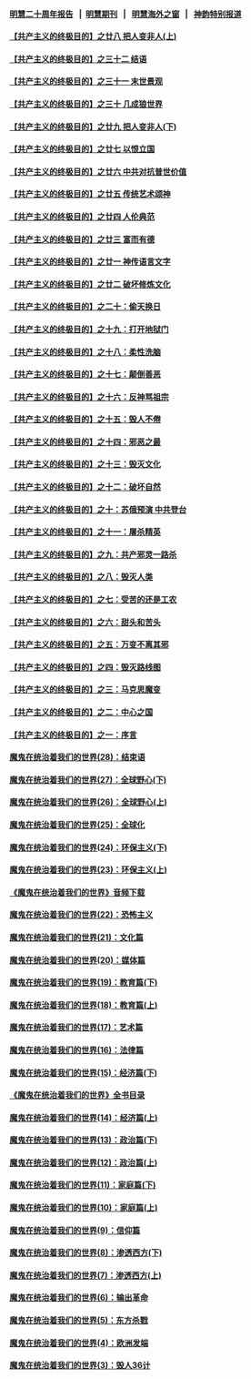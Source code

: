 #### [明慧二十周年报告](https://github.com/gfw-breaker/mh-reports/blob/master/README.md?t=07210120) &nbsp;&nbsp;|&nbsp;&nbsp;[明慧期刊](https://github.com/gfw-breaker/mh-qikan) &nbsp;&nbsp;|&nbsp;&nbsp; [明慧海外之窗](https://github.com/gfw-breaker/mh-news/blob/master/README.md?t=07210120) &nbsp;&nbsp;|&nbsp;&nbsp; [神韵特别报道](https://github.com/gfw-breaker/mh-news/blob/master/shenyun.md?t=07210120) 

#### [【共产主义的终极目的】之廿八 把人变非人(上)](../pages/nsc422/n11340492.md?t=07210120) 

#### [【共产主义的终极目的】之三十二 结语](../pages/nsc422/n11360535.md?t=07210120) 

#### [【共产主义的终极目的】之三十一 末世景观](../pages/nsc422/n11351129.md?t=07210120) 

#### [【共产主义的终极目的】之三十 几成狼世界](../pages/nsc422/n11348280.md?t=07210120) 

#### [【共产主义的终极目的】之廿九 把人变非人(下)](../pages/nsc422/n11344140.md?t=07210120) 

#### [【共产主义的终极目的】之廿七 以恨立国](../pages/nsc422/n11336944.md?t=07210120) 

#### [【共产主义的终极目的】之廿六 中共对抗普世价值](../pages/nsc422/n11324785.md?t=07210120) 

#### [【共产主义的终极目的】之廿五 传统艺术颂神](../pages/nsc422/n11296396.md?t=07210120) 

#### [【共产主义的终极目的】之廿四 人伦典范](../pages/nsc422/n11296397.md?t=07210120) 

#### [【共产主义的终极目的】之廿三 富而有德](../pages/nsc422/n11283598.md?t=07210120) 

#### [【共产主义的终极目的】之廿一 神传语言文字](../pages/nsc422/n11263265.md?t=07210120) 

#### [【共产主义的终极目的】之廿二 破坏修炼文化](../pages/nsc422/n11245728.md?t=07210120) 

#### [【共产主义的终极目的】之二十：偷天换日](../pages/nsc422/n11238846.md?t=07210120) 

#### [【共产主义的终极目的】之十九：打开地狱门](../pages/nsc422/n11206376.md?t=07210120) 

#### [【共产主义的终极目的】之十八：柔性洗脑](../pages/nsc422/n11199994.md?t=07210120) 

#### [【共产主义的终极目的】之十七：颠倒善恶](../pages/nsc422/n11179782.md?t=07210120) 

#### [【共产主义的终极目的】之十六：反神骂祖宗](../pages/nsc422/n11166798.md?t=07210120) 

#### [【共产主义的终极目的】之十五：毁人不倦](../pages/nsc422/n11166792.md?t=07210120) 

#### [【共产主义的终极目的】之十四：邪恶之最](../pages/nsc422/n11150249.md?t=07210120) 

#### [【共产主义的终极目的】之十三：毁灭文化](../pages/nsc422/n11135227.md?t=07210120) 

#### [【共产主义的终极目的】之十二：破坏自然](../pages/nsc422/n11135214.md?t=07210120) 

#### [【共产主义的终极目的】之十：苏俄预演 中共登台](../pages/nsc422/n11118424.md?t=07210120) 

#### [【共产主义的终极目的】之十一：屠杀精英](../pages/nsc422/n11118442.md?t=07210120) 

#### [【共产主义的终极目的】之九：共产邪灵一路杀](../pages/nsc422/n11114139.md?t=07210120) 

#### [【共产主义的终极目的】之八：毁灭人类](../pages/nsc422/n11108503.md?t=07210120) 

#### [【共产主义的终极目的】之七：受苦的还是工农](../pages/nsc422/n11101809.md?t=07210120) 

#### [【共产主义的终极目的】之六：甜头和苦头](../pages/nsc422/n11096971.md?t=07210120) 

#### [【共产主义的终极目的】之五：万变不离其邪](../pages/nsc422/n11091285.md?t=07210120) 

#### [【共产主义的终极目的】之四：毁灭路线图](../pages/nsc422/n11086284.md?t=07210120) 

#### [【共产主义的终极目的】之三：马克思魔变](../pages/nsc422/n11061941.md?t=07210120) 

#### [【共产主义的终极目的】之二：中心之国](../pages/nsc422/n11047728.md?t=07210120) 

#### [【共产主义的终极目的】之一：序言](../pages/nsc422/n11086077.md?t=07210120) 

#### [魔鬼在统治着我们的世界(28)：结束语](../pages/nsc422/n10936246.md?t=07210120) 

#### [魔鬼在统治着我们的世界(27)：全球野心(下)](../pages/nsc422/n10928319.md?t=07210120) 

#### [魔鬼在统治着我们的世界(26)：全球野心(上)](../pages/nsc422/n10900318.md?t=07210120) 

#### [魔鬼在统治着我们的世界(25)：全球化](../pages/nsc422/n10788205.md?t=07210120) 

#### [魔鬼在统治着我们的世界(24)：环保主义(下)](../pages/nsc422/n10695307.md?t=07210120) 

#### [魔鬼在统治着我们的世界(23)：环保主义(上)](../pages/nsc422/n10688613.md?t=07210120) 

#### [《魔鬼在统治着我们的世界》音频下载](../pages/nsc422/n10635553.md?t=07210120) 

#### [魔鬼在统治着我们的世界(22)：恐怖主义](../pages/nsc422/n10614727.md?t=07210120) 

#### [魔鬼在统治着我们的世界(21)：文化篇](../pages/nsc422/n10597706.md?t=07210120) 

#### [魔鬼在统治着我们的世界(20)：媒体篇](../pages/nsc422/n10586579.md?t=07210120) 

#### [魔鬼在统治着我们的世界(19)：教育篇(下)](../pages/nsc422/n10564808.md?t=07210120) 

#### [魔鬼在统治着我们的世界(18)：教育篇(上)](../pages/nsc422/n10526970.md?t=07210120) 

#### [魔鬼在统治着我们的世界(17)：艺术篇](../pages/nsc422/n10499093.md?t=07210120) 

#### [魔鬼在统治着我们的世界(16)：法律篇](../pages/nsc422/n10485969.md?t=07210120) 

#### [魔鬼在统治着我们的世界(15)：经济篇(下)](../pages/nsc422/n10469975.md?t=07210120) 

#### [《魔鬼在统治着我们的世界》全书目录](../pages/nsc422/n10464261.md?t=07210120) 

#### [魔鬼在统治着我们的世界(14)：经济篇(上)](../pages/nsc422/n10457370.md?t=07210120) 

#### [魔鬼在统治着我们的世界(13)：政治篇(下)](../pages/nsc422/n10448270.md?t=07210120) 

#### [魔鬼在统治着我们的世界(12)：政治篇(上)](../pages/nsc422/n10444576.md?t=07210120) 

#### [魔鬼在统治着我们的世界(11)：家庭篇(下)](../pages/nsc422/n10440961.md?t=07210120) 

#### [魔鬼在统治着我们的世界(10)：家庭篇(上)](../pages/nsc422/n10435448.md?t=07210120) 

#### [魔鬼在统治着我们的世界(9)：信仰篇](../pages/nsc422/n10432159.md?t=07210120) 

#### [魔鬼在统治着我们的世界(8)：渗透西方(下)](../pages/nsc422/n10429603.md?t=07210120) 

#### [魔鬼在统治着我们的世界(7)：渗透西方(上)](../pages/nsc422/n10426013.md?t=07210120) 

#### [魔鬼在统治着我们的世界(6)：输出革命](../pages/nsc422/n10421536.md?t=07210120) 

#### [魔鬼在统治着我们的世界(5)：东方杀戮](../pages/nsc422/n10417707.md?t=07210120) 

#### [魔鬼在统治着我们的世界(4)：欧洲发端](../pages/nsc422/n10414890.md?t=07210120) 

#### [魔鬼在统治着我们的世界(3)：毁人36计](../pages/nsc422/n10411583.md?t=07210120) 

